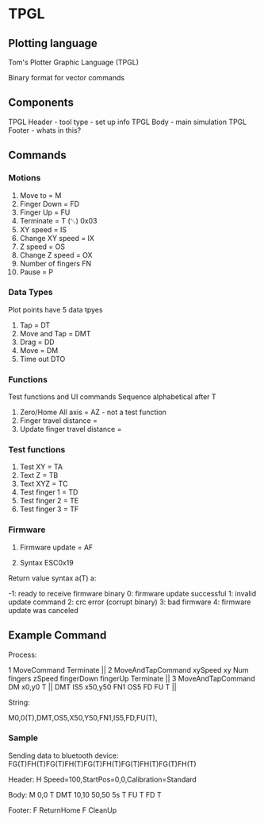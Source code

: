 # TPGL

## Plotting language

Tom's Plotter Graphic Language (TPGL)

Binary format for vector commands

## Components

TPGL Header - tool type - set up info
TPGL Body - main simulation
TPGL Footer - whats in this?

## Commands

### Motions

1. Move to = M
2. Finger Down = FD
3. Finger Up = FU
4. Terminate = T (␃) 0x03
5. XY speed = IS
6. Change XY speed = IX
7. Z speed = OS
8. Change Z speed = OX
9. Number of fingers FN
10. Pause = P

### Data Types

Plot points have 5 data tpyes

1. Tap = DT
2. Move and Tap = DMT
3. Drag = DD
4. Move = DM
5. Time out DTO

### Functions

Test functions and UI commands
Sequence alphabetical after T

1. Zero/Home All axis = AZ - not a test function
2. Finger travel distance =
3. Update finger travel distance =

### Test functions

1. Test XY = TA
2. Text Z = TB
3. Text XYZ = TC
4. Test finger 1 = TD
5. Test finger 2 = TE
6. Test finger 3 = TF

### Firmware

1. Firmware update = AF

2. Syntax
   ESC0x19

Return value syntax
a(T) a:

-1: ready to receive firmware binary
0: firmware update successful
1: invalid update command
2: crc error (corrupt binary)
3: bad firmware
4: firmware update was canceled

## Example Command

Process:

1 MoveCommand Terminate || 2 MoveAndTapCommand xySpeed xy Num fingers zSpeed fingerDown fingerUp Terminate || 3 MoveAndTapCommand
DM x0,y0 T || DMT IS5 x50,y50 FN1 OS5 FD FU T ||

String:

M0,0(T),DMT,OS5,X50,Y50,FN1,IS5,FD,FU(T),

### Sample

Sending data to bluetooth device: FG(T)FH(T)FG(T)FH(T)FG(T)FH(T)FG(T)FH(T)FG(T)FH(T)

Header:
H Speed=100,StartPos=0,0,Calibration=Standard

Body:
M 0,0 T
DMT 10,10 50,50 5s T
FU T
FD T

Footer:
F ReturnHome
F CleanUp


